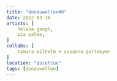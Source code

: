 ```yaml
---
title: "donauwellen#6"
date: 2012-03-16
artists: [
    helena gough,
    pia palme,
]
collabs: [
    tamara wilhelm + susanna gartmayer
]
location: "quietcue"
tags: [donauwellen]
---
```

